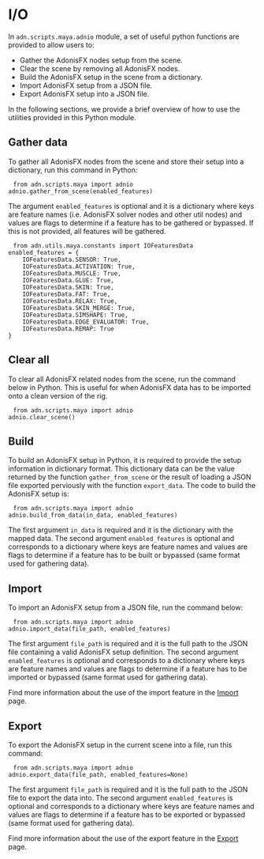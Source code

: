 # I/O

In `adn.scripts.maya.adnio` module, a set of useful python functions are provided to allow users to:

- Gather the AdonisFX nodes setup from the scene.
- Clear the scene by removing all AdonisFX nodes.
- Build the AdonisFX setup in the scene from a dictionary.
- Import AdonisFX setup from a JSON file.
- Export AdonisFX setup into a JSON file.

In the following sections, we provide a brief overview of how to use the utilities provided in this Python module.

## Gather data

To gather all AdonisFX nodes from the scene and store their setup into a dictionary, run this command in Python:

<pre><code style="white-space: pre; margin: 20px 0; padding: 10px; box-sizing: border-box;">from adn.scripts.maya import adnio
adnio.gather_from_scene(enabled_features)
</code></pre>

The argument `enabled_features` is optional and it is a dictionary where keys are feature names (i.e. AdonisFX solver nodes and other util nodes) and values are flags to determine if a feature has to be gathered or bypassed. If this is not provided, all features will be gathered.

<pre><code style="white-space: pre; margin: 20px 0; padding: 10px; box-sizing: border-box;">from adn.utils.maya.constants import IOFeaturesData
enabled_features = {
    IOFeaturesData.SENSOR: True,
    IOFeaturesData.ACTIVATION: True,
    IOFeaturesData.MUSCLE: True,
    IOFeaturesData.GLUE: True,
    IOFeaturesData.SKIN: True,
    IOFeaturesData.FAT: True,
    IOFeaturesData.RELAX: True,
    IOFeaturesData.SKIN_MERGE: True,
    IOFeaturesData.SIMSHAPE: True,
    IOFeaturesData.EDGE_EVALUATOR: True,
    IOFeaturesData.REMAP: True
}</code></pre>


## Clear all

To clear all AdonisFX related nodes from the scene, run the command below in Python. This is useful for when AdonisFX data has to be imported onto a clean version of the rig.

<pre><code style="white-space: pre; margin: 20px 0; padding: 10px; box-sizing: border-box;">from adn.scripts.maya import adnio
adnio.clear_scene()
</code></pre>

## Build

To build an AdonisFX setup in Python, it is required to provide the setup information in dictionary format. This dictionary data can be the value returned by the function `gather_from_scene` or the result of loading a JSON file exported perviously with the function `export_data`. The code to build the AdonisFX setup is:

<pre><code style="white-space: pre; margin: 20px 0; padding: 10px; box-sizing: border-box;">from adn.scripts.maya import adnio
adnio.build_from_data(in_data, enabled_features)
</code></pre>

The first argument `in_data` is required and it is the dictionary with the mapped data. The second argument `enabled_features` is optional and corresponds to a dictionary where keys are feature names and values are flags to determine if a feature has to be built or bypassed (same format used for gathering data).

## Import

To import an AdonisFX setup from a JSON file, run the command below:

<pre><code style="white-space: pre; margin: 20px 0; padding: 10px; box-sizing: border-box;">from adn.scripts.maya import adnio
adnio.import_data(file_path, enabled_features)
</code></pre>

The first argument `file_path` is required and it is the full path to the JSON file containing a valid AdonisFX setup definition. The second argument `enabled_features` is optional and corresponds to a dictionary where keys are feature names and values are flags to determine if a feature has to be imported or bypassed (same format used for gathering data).

Find more information about the use of the import feature in the [Import](tools/importer) page.

## Export

To export the AdonisFX setup in the current scene into a file, run this command:

<pre><code style="white-space: pre; margin: 20px 0; padding: 10px; box-sizing: border-box;">from adn.scripts.maya import adnio
adnio.export_data(file_path, enabled_features=None)
</code></pre>

The first argument `file_path` is required and it is the full path to the JSON file to export the data into. The second argument `enabled_features` is optional and corresponds to a dictionary where keys are feature names and values are flags to determine if a feature has to be exported or bypassed (same format used for gathering data).

Find more information about the use of the export feature in the [Export](tools/exporter) page.
